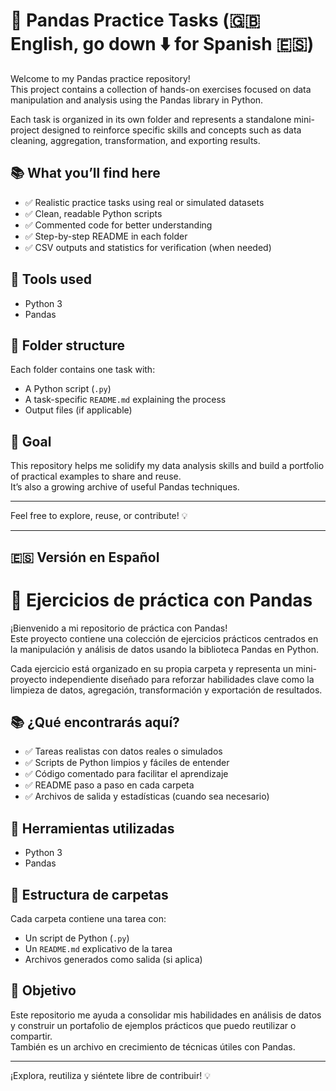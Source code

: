 # 🐼 Pandas Practice Tasks (🇬🇧 English, go down ⬇️ for Spanish 🇪🇸)

Welcome to my Pandas practice repository!  
This project contains a collection of hands-on exercises focused on data manipulation and analysis using the Pandas library in Python.

Each task is organized in its own folder and represents a standalone mini-project designed to reinforce specific skills and concepts such as data cleaning, aggregation, transformation, and exporting results.

## 📚 What you’ll find here

- ✅ Realistic practice tasks using real or simulated datasets
- ✅ Clean, readable Python scripts
- ✅ Commented code for better understanding
- ✅ Step-by-step README in each folder
- ✅ CSV outputs and statistics for verification (when needed)

## 🧰 Tools used

- Python 3
- Pandas

## 📁 Folder structure

Each folder contains one task with:

- A Python script (`.py`)
- A task-specific `README.md` explaining the process
- Output files (if applicable)


## 📌 Goal

This repository helps me solidify my data analysis skills and build a portfolio of practical examples to share and reuse.  
It’s also a growing archive of useful Pandas techniques.

---

Feel free to explore, reuse, or contribute! 💡

--------

## 🇪🇸 Versión en Español

# 🐼 Ejercicios de práctica con Pandas

¡Bienvenido a mi repositorio de práctica con Pandas!  
Este proyecto contiene una colección de ejercicios prácticos centrados en la manipulación y análisis de datos usando la biblioteca Pandas en Python.

Cada ejercicio está organizado en su propia carpeta y representa un mini-proyecto independiente diseñado para reforzar habilidades clave como la limpieza de datos, agregación, transformación y exportación de resultados.

## 📚 ¿Qué encontrarás aquí?

- ✅ Tareas realistas con datos reales o simulados
- ✅ Scripts de Python limpios y fáciles de entender
- ✅ Código comentado para facilitar el aprendizaje
- ✅ README paso a paso en cada carpeta
- ✅ Archivos de salida y estadísticas (cuando sea necesario)

## 🧰 Herramientas utilizadas

- Python 3
- Pandas

## 📁 Estructura de carpetas

Cada carpeta contiene una tarea con:

- Un script de Python (`.py`)
- Un `README.md` explicativo de la tarea
- Archivos generados como salida (si aplica)


## 📌 Objetivo

Este repositorio me ayuda a consolidar mis habilidades en análisis de datos y construir un portafolio de ejemplos prácticos que puedo reutilizar o compartir.  
También es un archivo en crecimiento de técnicas útiles con Pandas.

---

¡Explora, reutiliza y siéntete libre de contribuir! 💡

